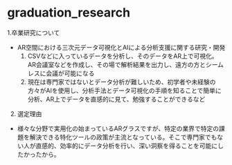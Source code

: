 # graduation_research
1.卒業研究について
 * AR空間における三次元データ可視化とAIによる分析支援に関する研究・開発
   1. CSVなどに入っているデータを分析し、そのデータをAR上で可視化。AR会議室などを作成し、その場で解析結果を出力し、遠方の方とシームレスに会議が可能になる
   2. 現在は専門家ではないとデータ分析が難しいため、初学者や未経験の方々がAIを使用し、分析手法とデータ可視化の手順を知ることで簡単に分析、AR上でデータを直感的に見て、勉強することができるなど
2. 選定理由
  * 様々な分野で実用化の始まっているARグラスですが、特定の業界で特定の課題を解決できる特化ツールの政策が主流となっている。そこで専門家でもない人が直感的、効率的にデータ分析を行い、深い洞察を得ることを可能にしたかったから。
